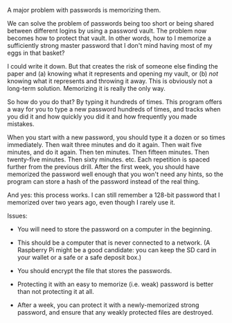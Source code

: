 
A major problem with passwords is memorizing them.

We can solve the problem of passwords being too short or being shared between
different logins by using a password vault. The problem now becomes how to
protect that vault. In other words, how to I memorize a sufficiently strong
master password that I don't mind having most of my eggs in that basket?

I could write it down. But that creates the risk of someone else finding the
paper and (a) knowing what it represents and opening my vault, or (b) *not*
knowing what it represents and throwing it away. This is obviously not a
long-term solution. Memorizing it is really the only way.

So how do you do that? By typing it hundreds of times. This program offers
a way for you to type a new password hundreds of times, and tracks when you
did it and how quickly you did it and how frequently you made mistakes.

When you start with a new password, you should type it a dozen or so times
immediately. Then wait three minutes and do it again. Then wait five minutes,
and do it again. Then ten minutes. Then fifteen minutes. Then twenty-five
minutes. Then sixty minutes. etc. Each repetition is spaced further from the
previous drill. After the first week, you should have memorized the password
well enough that you won't need any hints, so the program can store a hash of
the password instead of the real thing.

And yes: this process works. I can still remember a 128-bit password that I
memorized over two years ago, even though I rarely use it.

Issues:

 * You will need to store the password on a computer in the beginning.

 * This should be a computer that is never connected to a network.
   (A Raspberry Pi might be a good candidate: you can keep the SD card in
   your wallet or a safe or a safe deposit box.)

 * You should encrypt the file that stores the passwords.

 * Protecting it with an easy to memorize (i.e. weak) password is better than not
   protecting it at all.

 * After a week, you can protect it with a newly-memorized strong password, and
   ensure that any weakly protected files are destroyed.
